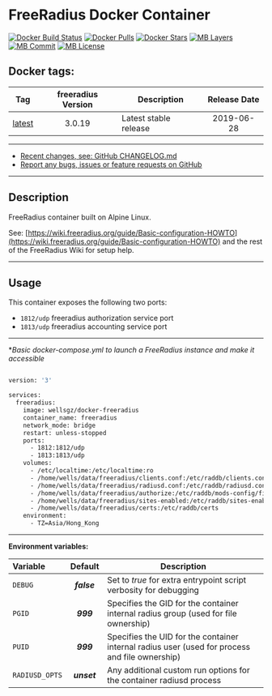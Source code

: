 # FreeRadius Docker Container

[![Docker Build Status](https://img.shields.io/docker/cloud/build/wellsgz/docker-freeradius.svg)](https://hub.docker.com/r/wellsgz/docker-freeradius/) [![Docker Pulls](https://img.shields.io/docker/pulls/wellsgz/docker-freeradius.svg)](https://hub.docker.com/r/goofball222/freeradius/) [![Docker Stars](https://img.shields.io/docker/stars/goofball222/freeradius.svg)](https://hub.docker.com/r/wellsgz/docker-freeradius/) [![MB Layers](https://images.microbadger.com/badges/image/goofball222/freeradius.svg)](https://microbadger.com/images/wellsgz/docker-freeradius) [![MB Commit](https://images.microbadger.com/badges/commit/wellsgz/docker-freeradius.svg)](https://microbadger.com/images/wellsgz/docker-freeradius) [![MB License](https://images.microbadger.com/badges/license/wellsgz/docker-freeradius.svg)](https://microbadger.com/images/wellsgz/docker-freeradius)

## Docker tags:
| Tag | freeradius Version | Description | Release Date |
| --- | :---: | --- | :---: |
| [latest](https://github.com/goofball222/freeradius/blob/master/stable/Dockerfile) | 3.0.19 | Latest stable release | 2019-06-28 |

---

* [Recent changes, see: GitHub CHANGELOG.md](https://github.com/goofball222/freeradius/blob/master/CHANGELOG.md)
* [Report any bugs, issues or feature requests on GitHub](https://github.com/goofball222/freeradius/issues)

---

## Description

FreeRadius container built on Alpine Linux.

See: [https://wiki.freeradius.org/guide/Basic-configuration-HOWTO](https://wiki.freeradius.org/guide/Basic-configuration-HOWTO) and the rest of the FreeRadius Wiki for setup help.

---

## Usage

This container exposes the following two ports:
* `1812/udp` freeradius authorization service port
* `1813/udp` freeradius accounting service port

---

**Basic docker-compose.yml to launch a FreeRadius instance and make it accessible*

```bash

version: '3'

services:
  freeradius:
    image: wellsgz/docker-freeradius
    container_name: freeradius
    network_mode: bridge
    restart: unless-stopped
    ports:
      - 1812:1812/udp
      - 1813:1813/udp
    volumes:
      - /etc/localtime:/etc/localtime:ro
      - /home/wells/data/freeradius/clients.conf:/etc/raddb/clients.conf
      - /home/wells/data/freeradius/radiusd.conf:/etc/raddb/radiusd.conf
      - /home/wells/data/freeradius/authorize:/etc/raddb/mods-config/files/authorize
      - /home/wells/data/freeradius/sites-enabled:/etc/raddb/sites-enabled
      - /home/wells/data/freeradius/certs:/etc/raddb/certs
    environment:
      - TZ=Asia/Hong_Kong

```

---


**Environment variables:**

| Variable | Default | Description |
| :--- | :---: | --- |
| `DEBUG` | ***false*** | Set to *true* for extra entrypoint script verbosity for debugging |
| `PGID` | ***999*** | Specifies the GID for the container internal radius group (used for file ownership) |
| `PUID` | ***999*** | Specifies the UID for the container internal radius user (used for process and file ownership) |
| `RADIUSD_OPTS` | ***unset*** |  Any additional custom run options for the container radiusd process |

[//]: # (Licensed under the Apache 2.0 license)
[//]: # (Revised from https://github.com/goofball222/freeradius)

